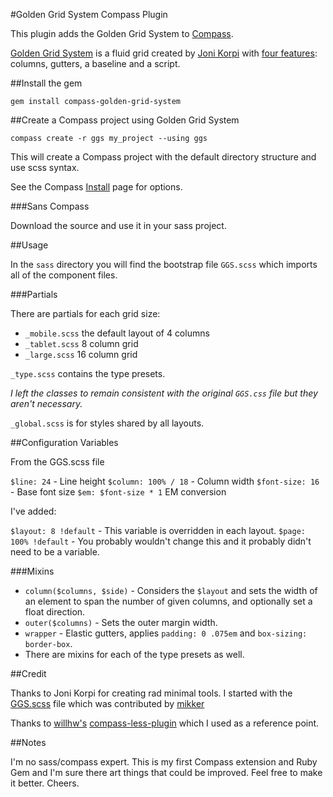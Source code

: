 #Golden Grid System Compass Plugin

This plugin adds the Golden Grid System to [Compass](http://compass-style.org).

[Golden Grid System](http://goldengridsystem.com) is a fluid grid created by [Joni Korpi](http://jonikorpi.com) with
[four features](http://goldengridsystem.com/#features): columns, gutters, a baseline and a script.

##Install the gem

`gem install compass-golden-grid-system`

##Create a Compass project using Golden Grid System

`compass create -r ggs my_project --using ggs`

This will create a Compass project with the default directory structure
and use scss syntax.

See the Compass [Install](http://compass-style.org/install) page for
options.

###Sans Compass

Download the source and use it in your sass project.

##Usage

In the `sass` directory you will find the bootstrap file `GGS.scss`
which imports all of the component files.

###Partials

There are partials for each grid size:

- `_mobile.scss` the default layout of 4 columns
- `_tablet.scss` 8 column grid
- `_large.scss` 16 column grid

`_type.scss` contains the type presets.

_I left the classes to remain consistent with the original `GGS.css` file but they aren't necessary._

`_global.scss` is for styles shared by all layouts.

##Configuration Variables

From the GGS.scss file

`$line: 24` - Line height
`$column: 100% / 18` - Column width
`$font-size: 16` - Base font size
`$em: $font-size * 1` EM conversion

I've added:

`$layout: 8 !default` - This variable is overridden in each layout.
`$page: 100% !default` - You probably wouldn't change this and it
probably didn't need to be a variable.

###Mixins

- `column($columns, $side)` - Considers the `$layout` and sets the width of an element to span the number of given columns, and optionally set a float direction.
- `outer($columns)` - Sets the outer margin width.
- `wrapper` - Elastic gutters, applies `padding: 0 .075em` and `box-sizing:
  border-box`.
- There are mixins for each of the type presets as well.

##Credit

Thanks to Joni Korpi for creating rad minimal tools. I started with the [GGS.scss](http://github.com/jonikorpi/Golden-Grid-System/blob/master/GGS.scss)
file which was contributed by [mikker](http://github.com/mikker)

Thanks to [willhw's](http://github.com/willhw) [compass-less-plugin](http://github.com/willhw/compass-less-plugin) which I used as a reference point.

##Notes

I'm no sass/compass expert. This is my first Compass extension and Ruby Gem and I'm sure there art things that could
be improved. Feel free to make it better. Cheers.
